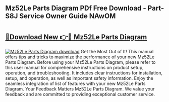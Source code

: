 ## Mz52Le Parts Diagram PDf Free Download - Part-S8J Service Owner Guide NAwOM

# <h2><a href="http://dfntiu9.blite.top/?on=Mz52Le+Parts+Diagram">🔗Download New 👉🔴 Mz52Le Parts Diagram</a></h2>

[![Mz52Le Parts Diagram download](https://i.imgur.com/lujVjoI.png)](http://dfntiu9.blite.top/?on=Mz52Le+Parts+Diagram)
Get the Most Out of It! This manual offers tips and tricks to maximize the performance of your new Mz52Le Parts Diagram. Before using your Mz52Le Parts Diagram, please refer to this user manual for comprehensive instructions on product setup, operation, and troubleshooting. It includes clear instructions for installation, setup, and operation, as well as important safety information. Enjoy the seamless integration of list of features with your new Mz52Le Parts Diagram. Your Feedback Matters Mz52Le Parts Diagram. We value your feedback and are committed to providing exceptional customer service.
